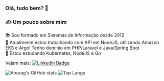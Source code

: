 ### Olá, tudo bem? 👋


### ✍️ Um pouco sobre mim

📚 Sou formado em Sistemas de Informação desde 2012<br>
🔭 Atualmente estou trabalhando com API em NodeJS, utilizando Amazon EKS e Argo! Tenho domínio em PHP/Laravel e Java/Spring Boot<br>
🌱 Estou estudando Kubernetes, NodeJS e Go

Vejam mais: [![Linkedin Badge](https://img.shields.io/badge/-LinkedIn-blue?style=flat-square&logo=Linkedin&logoColor=white&link=https://www.linkedin.com/in/edujudici/)](https://www.linkedin.com/in/edujudici/)


![Anurag's GitHub stats](https://github-readme-stats.vercel.app/api?username=edujudici&theme=dracula&show_icons=true)
![Top Langs](https://github-readme-stats.vercel.app/api/top-langs/?username=edujudici&layout=compact&theme=dracula)

<!--
**edujudici/edujudici** is a ✨ _special_ ✨ repository because its `README.md` (this file) appears on your GitHub profile.

Here are some ideas to get you started:

- 🔭 I’m currently working on ...
- 🌱 I’m currently learning ...
- 👯 I’m looking to collaborate on ...
- 🤔 I’m looking for help with ...
- 💬 Ask me about ...
- 📫 How to reach me: ...
- 😄 Pronouns: ...
- ⚡ Fun fact: ...
-->
